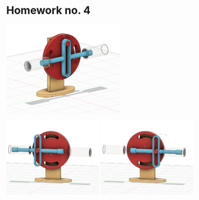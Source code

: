 # Homework no. 4

<img src="https://github.com/ralucatudor/3DMP/blob/master/homework-4/scotch-yoke-mechanism/images/Scotch%20Yoke%20Mechanism%20v7.png" width=60%>

<p>
<img src="https://github.com/ralucatudor/3DMP/blob/master/homework-4/scotch-yoke-mechanism/images/Scotch%20Yoke%20Mechanism%20v7''.png" width=49%>
<img src="https://github.com/ralucatudor/3DMP/blob/master/homework-4/scotch-yoke-mechanism/images/Scotch%20Yoke%20Mechanism%20v7'''.png" width=49%>
</p>
